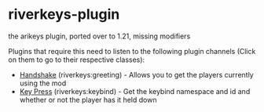 # riverkeys-plugin
 the arikeys plugin, ported over to 1.21, missing modifiers

Plugins that require this need to listen to the following plugin channels (Click on them to go to their respective classes):
- [Handshake](https://github.com/riverbytheocean/riverkeys-plugin/blob/main/src/main/java/io/github/riverbytheocean/plugins/riverkeys/network/packets/HandshakePacket.java) (riverkeys:greeting) - Allows you to get the players currently using the mod
- [Key Press](https://github.com/riverbytheocean/riverkeys-plugin/blob/main/src/main/java/io/github/riverbytheocean/plugins/riverkeys/network/packets/KeyPressPacket.java) (riverkeys:keybind) - Get the keybind namespace and id and whether or not the player has it held down
